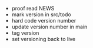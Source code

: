 - proof read NEWS
- mark version in src/todo
- hard code version number
- update version number in main
- tag version
- set versioning back to live